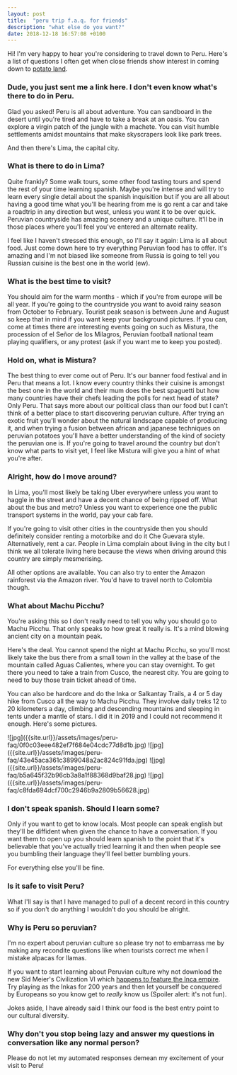 ```yaml
---
layout: post
title:  "peru trip f.a.q. for friends"
description: "what else do you want?"
date: 2018-12-18 16:57:08 +0100
---
```


Hi! I'm very happy to hear you're considering to travel down to Peru. Here's a list of questions I often get when close friends show interest in coming down to [potato land](https://www.livinginperu.com/opinion-piece-potatoland/).

### Dude, you just sent me a link here. I don't even know what's there to do in Peru.

Glad you asked! Peru is all about adventure. You can sandboard in the desert until you're tired and have to take a break at an oasis. You can explore a virgin patch of the jungle with a machete. You can visit humble settlements amidst mountains that make skyscrapers look like park trees.

And then there's Lima, the capital city.

### What is there to do in Lima?

Quite frankly? Some walk tours, some other food tasting tours and spend the rest of your time learning spanish. Maybe you're intense and will try to learn every single detail about the spanish inquisition but if you are all about having a good time what you'll be hearing from me is go rent a car and take a roadtrip in any direction but west, unless you want it to be over quick. Peruvian countryside has amazing scenery and a unique culture. It'll be in those places where you'll feel you've entered an alternate reality.

I feel like I haven't stressed this enough, so I'll say it again: Lima is all about food. Just come down here to try everything Peruvian food has to offer. It's amazing and I'm not biased like someone from Russia is going to tell you Russian cuisine is the best one in the world (ew).

### What is the best time to visit?

You should aim for the warm months - which if you're from europe will be all year. If you're going to the countryside you want to avoid rainy season from October to February. Tourist peak season is between June and August so keep that in mind if you want keep your background pictures. If you can, come at times there are interesting events going on such as Mistura, the procession of el Señor de los Milagros, Peruvian football national team playing qualifiers, or any protest (ask if you want me to keep you posted).

### Hold on, what is Mistura?

The best thing to ever come out of Peru. It's our banner food festival and in Peru that means a lot. I know every country thinks their cuisine is amongst the best one in the world and their mum does the best spaguetti but how many countries have their chefs leading the polls for next head of state? Only Peru. That says more about our political class than our food but I can't think of a better place to start discovering peruvian culture. After trying an exotic fruit you'll wonder about the natural landscape capable of producing it, and when trying a fusion between african and japanese techniques on peruvian potatoes you'll have a better understanding of the kind of society the peruvian one is. If you're going to travel around the country but don't know what parts to visit yet, I feel like Mistura will give you a hint of what you're after.

### Alright, how do I move around?

In Lima, you'll most likely be taking Uber everywhere unless you want to haggle in the street and have a decent chance of being ripped off. What about the bus and metro? Unless you want to experience one the public transport systems in the world, pay your cab fare.

If you're going to visit other cities in the countryside then you should definitely consider renting a motorbike and do it Che Guevara style. Alternatively, rent a car. People in Lima complain about living in the city but I think we all tolerate living here because the views when driving around this country are simply mesmerising. 

All other options are available. You can also try to enter the Amazon rainforest via the Amazon river. You'd have to travel north to Colombia though.

### What about Machu Picchu?

You're asking this so I don't really need to tell you why you should go to Machu Picchu. That only speaks to how great it really is. It's a mind blowing ancient city on a mountain peak.

Here's the deal. You cannot spend the night at Machu Picchu, so you'll most likely take the bus there from a small town in the valley at the base of the mountain called Aguas Calientes, where you can stay overnight. To get there you need to take a train from Cusco, the nearest city. You are going to need to buy those train ticket ahead of time. 

You can also be hardcore and do the Inka or Salkantay Trails, a 4 or 5 day hike from Cusco all the way to Machu Picchu. They involve daily treks 12 to 20 kilometers a day, climbing and descending mountains and sleeping in tents under a mantle of stars. I did it in 2019 and I could not recommend it enough. Here's some pictures.

<div id="22grid">
![jpg]({{site.url}}/assets/images/peru-faq/0f0c03eee482ef7f684e04cdc77d8d1b.jpg)
![jpg]({{site.url}}/assets/images/peru-faq/43e45aca361c3899048a2ac824c91fda.jpg)
![jpg]({{site.url}}/assets/images/peru-faq/b5a645f32b96cb3a8a1f88368d9baf28.jpg)
![jpg]({{site.url}}/assets/images/peru-faq/c8fda694dcf700c2946b9a2809b56628.jpg)
</div>

### I don't speak spanish. Should I learn some?

Only if you want to get to know locals. Most people can speak english but they'll be diffident when given the chance to have a conversation. If you want them to open up you should learn spanish to the point that it's believable that you've actually tried learning it and then when people see you bumbling their language they'll feel better bumbling yours.

For everything else you'll be fine.

### Is it safe to visit Peru?

What I'll say is that I have managed to pull of a decent record in this country so if you don't do anything I wouldn't do you should be alright.

### Why is Peru so peruvian?

I'm no expert about peruvian culture so please try not to embarrass me by making any recondite questions like when tourists correct me when I mistake alpacas for llamas.

If you want to start learning about Peruvian culture why not download the new Sid Meier's Civilization VI which [happens to feature the Inca empire](https://www.youtube.com/watch?v=exGFiectofk). Try playing as the Inkas for 200 years and then let yourself be conquered by Europeans so you know get to _really_ know us (Spoiler alert: it's not fun).

Jokes aside, I have already said I think our food is the best entry point to our cultural diversity.

### Why don't you stop being lazy and answer my questions in conversation like any normal person?

Please do not let my automated responses demean my excitement of your visit to Peru!
